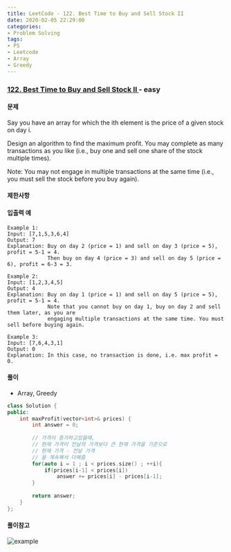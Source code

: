 ```yaml
---
title: LeetCode - 122. Best Time to Buy and Sell Stock II
date: 2020-02-05 22:29:00
categories:
- Problem Solving
tags:
- PS
- Leetcode
- Array
- Greedy
---
```


### [ 122. Best Time to Buy and Sell Stock II ](https://leetcode.com/problems/best-time-to-buy-and-sell-stock-ii/) - easy

#### 문제

Say you have an array for which the ith element is the price of a given stock on day i.

Design an algorithm to find the maximum profit. You may complete as many transactions as you like (i.e., buy one and sell one share of the stock multiple times).

Note: You may not engage in multiple transactions at the same time (i.e., you must sell the stock before you buy again).

#### 제한사항

#### 입출력 예
  
```
Example 1:
Input: [7,1,5,3,6,4]
Output: 7
Explanation: Buy on day 2 (price = 1) and sell on day 3 (price = 5), profit = 5-1 = 4.
             Then buy on day 4 (price = 3) and sell on day 5 (price = 6), profit = 6-3 = 3.

Example 2:
Input: [1,2,3,4,5]
Output: 4
Explanation: Buy on day 1 (price = 1) and sell on day 5 (price = 5), profit = 5-1 = 4.
             Note that you cannot buy on day 1, buy on day 2 and sell them later, as you are
             engaging multiple transactions at the same time. You must sell before buying again.

Example 3:
Input: [7,6,4,3,1]
Output: 0
Explanation: In this case, no transaction is done, i.e. max profit = 0.
```

#### 풀이
  - Array, Greedy

```cpp
class Solution {
public:
    int maxProfit(vector<int>& prices) {
        int answer = 0;
        
        // 가격이 증가하고있을때, 
        // 현재 가격이 전날의 가격보다 큰 현재 가격을 기준으로
        // 현재 가격 - 전날 가격
        // 을 계속해서 더해줌
        for(auto i = 1 ; i < prices.size() ; ++i){
            if(prices[i-1] < prices[i])
                answer += prices[i] - prices[i-1]; 
        }
        
        return answer;
    }
};
```
#### 풀이참고

![example](https://assets.leetcode.com/static_assets/media/original_images/122_maxprofit_2.PNG)
